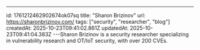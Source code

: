 ---
id: 1761212462902674ok07sq
title: "Sharon Brizinov"
url: https://sharonbrizinov.com/
tags: ["security", "researcher", "blog"]
createdAt: 2025-10-23T09:41:02.861Z
updatedAt: 2025-10-23T09:41:04.383Z
---Sharon Brizinov is a security researcher specializing in vulnerability research and OT/IoT security, with over 200 CVEs.
